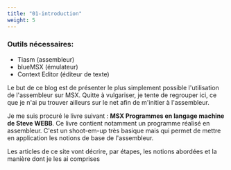 ```yaml
---
title: "01-introduction"
weight: 5
---
```


### Outils nécessaires:

- Tiasm (assembleur)
- blueMSX (émulateur)
- Context Editor (éditeur de texte)

Le but de ce blog est de présenter le plus simplement possible l'utilisation de l'assembleur sur MSX.
Quitte à vulgariser, je tente de regrouper ici, ce que je n'ai pu trouver ailleurs sur le net afin de m'initier à l'assembleur.

Je me suis procuré le livre suivant : **MSX Programmes en langage machine de Steve WEBB**.
Ce livre contient notamment un programme réalisé en assembleur.
C'est un shoot-em-up très basique mais qui permet de mettre en application les notions de base de l'assembleur.

Les articles de ce site vont décrire, par étapes, les notions abordées et la manière dont je les ai comprises
